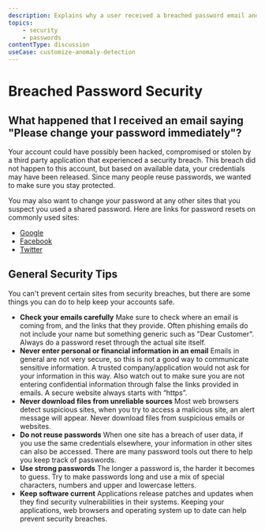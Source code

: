 ```yaml
---
description: Explains why a user received a breached password email and general web security tips.
topics:
    - security
    - passwords
contentType: discussion
useCase: customize-anomaly-detection
---
```


# Breached Password Security

## What happened that I received an email saying "Please change your password immediately"?

Your account could have possibly been hacked, compromised or stolen by a third party application that experienced a security breach. This breach did not happen to this account, but based on available data, your credentials may have been released. Since many people reuse passwords, we wanted to make sure you stay protected.

You may also want to change your password at any other sites that you suspect you used a shared password. 
Here are links for password resets on commonly used sites:
* [Google](https://www.google.com/accounts/recovery/)
* [Facebook](https://www.facebook.com/settings)
* [Twitter](https://twitter.com/settings/password)

## General Security Tips

You can't prevent certain sites from security breaches, but there are some things you can do to help keep your accounts safe.

* **Check your emails carefully** 
Make sure to check where an email is coming from, and the links that they provide. Often phishing emails do not include your name but something generic such as "Dear Customer".  Always do a password reset through the actual site itself.
*  **Never enter personal or financial information in an email** 
Emails in general are not very secure, so this is not a good way to communicate sensitive information. A trusted company/application would not ask for your information in this way. Also watch out to make sure you are not entering confidential information through false the links provided in emails. A secure website always starts with “https”.
* **Never download files from unreliable sources**
Most web browsers detect suspicious sites, when you try to access a malicious site, an alert message will appear. Never download files from suspicious emails or websites.
* **Do not reuse passwords**
When one site has a breach of user data, if you use the same credentials elsewhere, your information in other sites can also be accessed. There are many password tools out there to help you keep track of passwords.
* **Use strong passwords**
The longer a password is, the harder it becomes to guess. Try to make passwords long and use a mix of special characters, numbers and upper and lowercase letters.
* **Keep software current**
Applications release patches and updates when they find security vulnerabilities in their systems. Keeping your applications, web browsers and operating system up to date can help prevent security breaches.